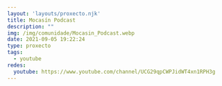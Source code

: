 ```yaml
---
layout: 'layouts/proxecto.njk'
title: Mocasín Podcast
description: ""
img: /img/comunidade/Mocasin_Podcast.webp
date: 2021-09-05 19:22:24
type: proxecto
tags:
  - youtube
redes:
  youtube: https://www.youtube.com/channel/UCG29qpCWPJidWT4xn1RPH3g
---
```

